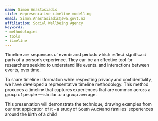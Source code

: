 ```yaml
---
name: Simon Anastasiadis
title: Representative timeline modelling
email: Simon.Anastasiadis@swa.govt.nz
affiliation: Social Wellbeing Agency
keywords:
- methodologies
- tools
- timeline
---
```


Timeline are sequences of events and periods which reflect significant parts of a person’s experience. They can be an effective tool for researchers seeking to understand life events, and interactions between events, over time.

To share timeline information while respecting privacy and confidentiality, we have developed a representative timeline methodology. This method produces a timeline that captures experiences that are common across a group of people — similar to a group average.

This presentation will demonstrate the technique, drawing examples from our first application of it – a study of South Auckland families’ experiences around the birth of a child.
